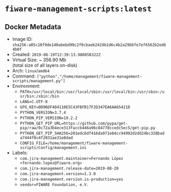 # `fiware-management-scripts:latest`

## Docker Metadata
- Image ID: `sha256:a05c10f9de140abebd90c2f0cbaeb2419b1d6c4b2a29bbfe7ef6562b2ed64b0f`
- Created: `2019-08-19T12:39:13.980858322Z`
- Virtual Size: ~ 356.90 Mb  
  (total size of all layers on-disk)
- Arch: `linux`/`amd64`
- Command: `["python","/home/management/fiware-management-scripts/management.py"]`
- Environment:
  - `PATH=/usr/local/bin:/usr/local/sbin:/usr/local/bin:/usr/sbin:/usr/bin:/sbin:/bin`
  - `LANG=C.UTF-8`
  - `GPG_KEY=0D96DF4D4110E5C43FBFB17F2D347EA6AA65421D`
  - `PYTHON_VERSION=3.7.4`
  - `PYTHON_PIP_VERSION=19.2.2`
  - `PYTHON_GET_PIP_URL=https://github.com/pypa/get-pip/raw/0c72a3b4ece313faccb446a96c84770ccedc5ec5/get-pip.py`
  - `PYTHON_GET_PIP_SHA256=201edc6df416da971e64cc94992d2dd24bc328bada7444f0c4f2031ae31e8dad`
  - `CONFIG_FILE=/home/management/fiware-management-scripts/Config/management.ini`
- Labels:
  - `com.jira-management.maintainer=Fernando López <fernando.lopez@fiware.org>`
  - `com.jira-management.release-date=2019-08-20`
  - `com.jira-management.version=1.3.0`
  - `com.jira-management.version.is-production=yes`
  - `vendor=FIWARE Foundation, e.V.`
